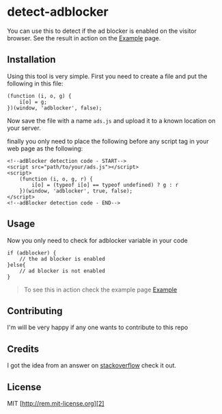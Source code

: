 # detect-adblocker
You can use this to detect if the ad blocker is enabled on the visitor browser. See the result in action on the [Example][3] page.

## Installation

Using this tool is very simple.
First you need to create a file and put the following in this file:

    (function (i, o, g) {
        i[o] = g;
    })(window, 'adblocker', false);

Now save the file with a name `ads.js` and upload it to a known location on your server.

 finally you only need to place the following before any script tag in your web page as the following:


    <!--adBlocker detection code - START-->
    <script src="path/to/your/ads.js"></script>
    <script>
        (function (i, o, g, r) {
            i[o] = (typeof i[o] == typeof undefined) ? g : r
        })(window, 'adblocker', true, false);
    </script>
    <!--adBlocker detection code - END-->

## Usage

Now you only need to check for adblocker variable in your code

    if (adblocker) {
        // the ad blocker is enabled
    }else{
        // ad blocker is not enabled
    }
    
> To see this in action check the example page [Example][3]

## Contributing

I'm will be very happy if any one wants to contribute to this repo


## Credits

I got the idea from an answer on [stackoverflow][1] check it out.
                                                           
                                                           
## License

MIT [http://rem.mit-license.org][2]


[1]: http://stackoverflow.com/a/20505898/5751341
[2]: http://rem.mit-license.org
[3]: http://fortiapp.github.io/detect-adblocker/example.html

